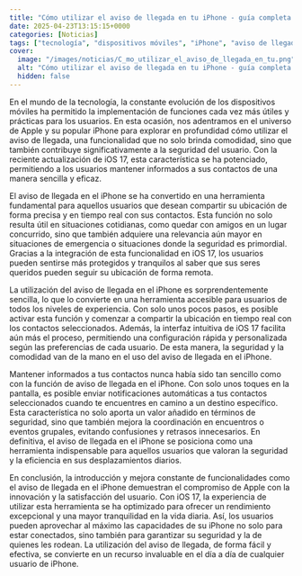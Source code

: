 ```yaml
---
title: "Cómo utilizar el aviso de llegada en tu iPhone - guía completa de iOS 17"
date: 2025-04-23T13:15:15+0000
categories: [Noticias]
tags: ["tecnología", "dispositivos móviles", "iPhone", "aviso de llegada", "iOS 17", "seguridad", "ubicación."]
cover:
  image: "/images/noticias/C_mo_utilizar_el_aviso_de_llegada_en_tu.png"
  alt: "Cómo utilizar el aviso de llegada en tu iPhone - guía completa de iOS 17"
  hidden: false
---
```


En el mundo de la tecnología, la constante evolución de los dispositivos móviles ha permitido la implementación de funciones cada vez más útiles y prácticas para los usuarios. En esta ocasión, nos adentramos en el universo de Apple y su popular iPhone para explorar en profundidad cómo utilizar el aviso de llegada, una funcionalidad que no solo brinda comodidad, sino que también contribuye significativamente a la seguridad del usuario. Con la reciente actualización de iOS 17, esta característica se ha potenciado, permitiendo a los usuarios mantener informados a sus contactos de una manera sencilla y eficaz.

El aviso de llegada en el iPhone se ha convertido en una herramienta fundamental para aquellos usuarios que desean compartir su ubicación de forma precisa y en tiempo real con sus contactos. Esta función no solo resulta útil en situaciones cotidianas, como quedar con amigos en un lugar concurrido, sino que también adquiere una relevancia aún mayor en situaciones de emergencia o situaciones donde la seguridad es primordial. Gracias a la integración de esta funcionalidad en iOS 17, los usuarios pueden sentirse más protegidos y tranquilos al saber que sus seres queridos pueden seguir su ubicación de forma remota.

La utilización del aviso de llegada en el iPhone es sorprendentemente sencilla, lo que lo convierte en una herramienta accesible para usuarios de todos los niveles de experiencia. Con solo unos pocos pasos, es posible activar esta función y comenzar a compartir la ubicación en tiempo real con los contactos seleccionados. Además, la interfaz intuitiva de iOS 17 facilita aún más el proceso, permitiendo una configuración rápida y personalizada según las preferencias de cada usuario. De esta manera, la seguridad y la comodidad van de la mano en el uso del aviso de llegada en el iPhone.

Mantener informados a tus contactos nunca había sido tan sencillo como con la función de aviso de llegada en el iPhone. Con solo unos toques en la pantalla, es posible enviar notificaciones automáticas a tus contactos seleccionados cuando te encuentres en camino a un destino específico. Esta característica no solo aporta un valor añadido en términos de seguridad, sino que también mejora la coordinación en encuentros o eventos grupales, evitando confusiones y retrasos innecesarios. En definitiva, el aviso de llegada en el iPhone se posiciona como una herramienta indispensable para aquellos usuarios que valoran la seguridad y la eficiencia en sus desplazamientos diarios.

En conclusión, la introducción y mejora constante de funcionalidades como el aviso de llegada en el iPhone demuestran el compromiso de Apple con la innovación y la satisfacción del usuario. Con iOS 17, la experiencia de utilizar esta herramienta se ha optimizado para ofrecer un rendimiento excepcional y una mayor tranquilidad en la vida diaria. Así, los usuarios pueden aprovechar al máximo las capacidades de su iPhone no solo para estar conectados, sino también para garantizar su seguridad y la de quienes les rodean. La utilización del aviso de llegada, de forma fácil y efectiva, se convierte en un recurso invaluable en el día a día de cualquier usuario de iPhone.
